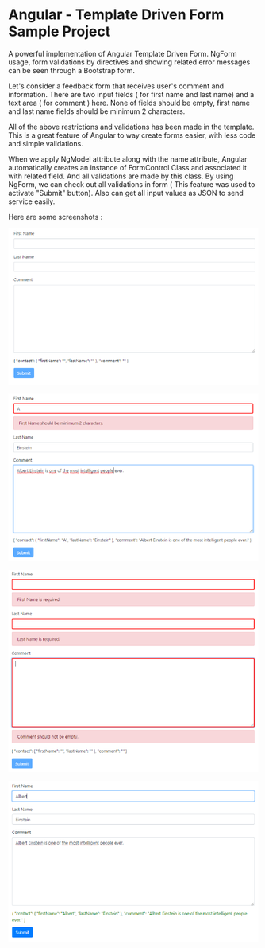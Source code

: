 # Angular - Template Driven Form Sample Project

A powerful implementation of Angular Template Driven Form. NgForm usage, form validations by directives and showing related  error messages can be seen through a Bootstrap form.

Let's consider a feedback form that receives user's comment and information. There are two input fields ( for first name and last name) and a text area ( for comment ) here. None of fields should be empty, first name and last name fields should be minimum 2 characters.

All of the above restrictions and validations has been made in the template. This is a great feature of Angular to way create forms easier, with less code and simple validations.

When we apply NgModel attribute along with the name attribute, Angular automatically creates an instance of FormControl Class and associated it with related field. And all validations are made by this class. By using NgForm, we can check out all validations in form ( This feature was used to activate "Submit" button). Also can get all input values as JSON to send service easily.

Here are some screenshots :

![image](screenshots/11.PNG)

![image](screenshots/22.PNG)

![image](screenshots/44.PNG)

![image](screenshots/33.PNG)
